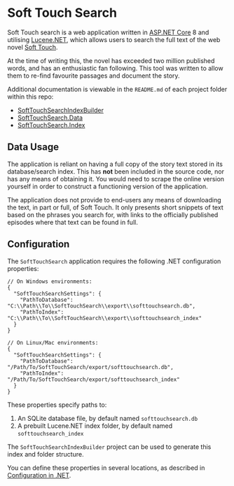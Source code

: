 # Soft Touch Search

Soft Touch search is a web application written in
[ASP.NET Core](https://dotnet.microsoft.com/en-us/apps/aspnet) 8 and utilising
[Lucene.NET](https://lucenenet.apache.org/index.html), which allows users to
search the full text of the web novel
[Soft Touch](https://tapas.io/series/Soft-Touch/info).

At the time of writing this, the novel has exceeded two million published
words, and has an enthusiastic fan following. This tool was written to allow
them to re-find favourite passages and document the story.

Additional documentation is viewable in the `README.md` of each project folder
within this repo:

- [SoftTouchSearchIndexBuilder](SoftTouchSearchIndexBuilder)
- [SoftTouchSearch.Data](SoftTouchSearch.Data)
- [SoftTouchSearch.Index](SoftTouchSearch.Index)

## Data Usage

The application is reliant on having a full copy of the story text stored in
its database/search index. This has __not__ been included in the source code,
nor has any means of obtaining it. You would need to scrape the online version
yourself in order to construct a functioning version of the application.

The application does not provide to end-users any means of downloading the
text, in part or full, of Soft Touch. It only presents short snippets of text
based on the phrases you search for, with links to the officially published
episodes where that text can be found in full.

## Configuration

The `SoftTouchSearch` application requires the following .NET configuration
properties:

```jsonc
// On Windows environments:
{
  "SoftTouchSearchSettings": {
    "PathToDatabase": "C:\\Path\\To\\SoftTouchSearch\\export\\softtouchsearch.db",
    "PathToIndex": "C:\\Path\\To\\SoftTouchSearch\\export\\softtouchsearch_index"
  }
}

// On Linux/Mac environments:
{
  "SoftTouchSearchSettings": {
    "PathToDatabase": "/Path/To/SoftTouchSearch/export/softtouchsearch.db",
    "PathToIndex": "/Path/To/SoftTouchSearch/export/softtouchsearch_index"
  }
}
```

These properties specify paths to:
1. An SQLite database file, by default named `softtouchsearch.db`
2. A prebuilt Lucene.NET index folder, by default named `softtouchsearch_index`

The `SoftTouchSearchIndexBuilder` project can be used to generate this index
and folder structure.

You can define these properties in several locations, as described in
[Configuration in .NET](https://learn.microsoft.com/en-us/dotnet/core/extensions/configuration#concepts-and-abstractions).